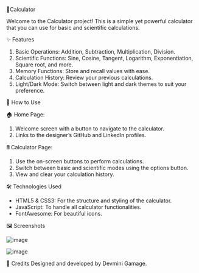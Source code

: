 🧮Calculator

Welcome to the Calculator project! This is a simple yet powerful calculator that you can use for basic and scientific calculations.

✨ Features
  
1. Basic Operations: Addition, Subtraction, Multiplication, Division.
2. Scientific Functions: Sine, Cosine, Tangent, Logarithm, Exponentiation, Square root, and more.
3. Memory Functions: Store and recall values with ease.
4. Calculation History: Review your previous calculations.
5. Light/Dark Mode: Switch between light and dark themes to suit your preference.
   
🚀 How to Use

🏠  Home Page:

1. Welcome screen with a button to navigate to the calculator.
2. Links to the designer’s GitHub and LinkedIn profiles.
   
🖩  Calculator Page:

1. Use the on-screen buttons to perform calculations.
2. Switch between basic and scientific modes using the options button.
3. View and clear your calculation history.
   
🛠 Technologies Used

- HTML5 & CSS3: For the structure and styling of the calculator.
- JavaScript: To handle all calculator functionalities.
- FontAwesome: For beautiful icons.

🖼️ Screenshots

![image](https://github.com/user-attachments/assets/c4962488-b804-4c06-9ddc-2debdc92e593)


![image](https://github.com/user-attachments/assets/559a9c6a-c070-4e39-aea9-0aaedb6475e6)

🙌 Credits
Designed and developed by Devmini Gamage.
